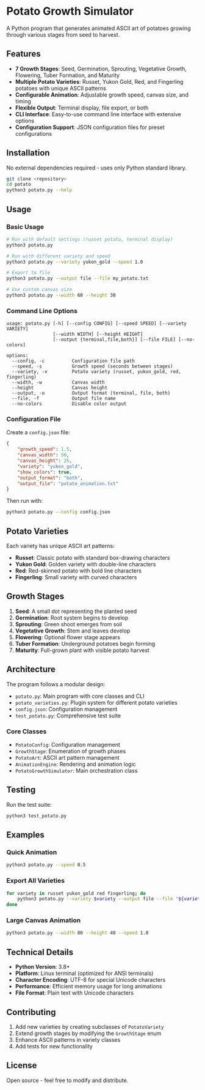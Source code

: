 # Potato Growth Simulator

A Python program that generates animated ASCII art of potatoes growing through various stages from seed to harvest.

## Features

- **7 Growth Stages**: Seed, Germination, Sprouting, Vegetative Growth, Flowering, Tuber Formation, and Maturity
- **Multiple Potato Varieties**: Russet, Yukon Gold, Red, and Fingerling potatoes with unique ASCII patterns
- **Configurable Animation**: Adjustable growth speed, canvas size, and timing
- **Flexible Output**: Terminal display, file export, or both
- **CLI Interface**: Easy-to-use command line interface with extensive options
- **Configuration Support**: JSON configuration files for preset configurations

## Installation

No external dependencies required - uses only Python standard library.

```bash
git clone <repository>
cd potato
python3 potato.py --help
```

## Usage

### Basic Usage

```bash
# Run with default settings (russet potato, terminal display)
python3 potato.py

# Run with different variety and speed
python3 potato.py --variety yukon_gold --speed 1.0

# Export to file
python3 potato.py --output file --file my_potato.txt

# Use custom canvas size
python3 potato.py --width 60 --height 30
```

### Command Line Options

```
usage: potato.py [-h] [--config CONFIG] [--speed SPEED] [--variety VARIETY]
                 [--width WIDTH] [--height HEIGHT]
                 [--output {terminal,file,both}] [--file FILE] [--no-colors]

options:
  --config, -c          Configuration file path
  --speed, -s           Growth speed (seconds between stages)
  --variety, -v         Potato variety (russet, yukon_gold, red, fingerling)
  --width, -w           Canvas width
  --height              Canvas height
  --output, -o          Output format (terminal, file, both)
  --file, -f            Output file name
  --no-colors           Disable color output
```

### Configuration File

Create a `config.json` file:

```json
{
    "growth_speed": 1.5,
    "canvas_width": 50,
    "canvas_height": 25,
    "variety": "yukon_gold",
    "show_colors": true,
    "output_format": "both",
    "output_file": "potato_animation.txt"
}
```

Then run with:
```bash
python3 potato.py --config config.json
```

## Potato Varieties

Each variety has unique ASCII art patterns:

- **Russet**: Classic potato with standard box-drawing characters
- **Yukon Gold**: Golden variety with double-line characters
- **Red**: Red-skinned potato with bold line characters
- **Fingerling**: Small variety with curved characters

## Growth Stages

1. **Seed**: A small dot representing the planted seed
2. **Germination**: Root system begins to develop
3. **Sprouting**: Green shoot emerges from soil
4. **Vegetative Growth**: Stem and leaves develop
5. **Flowering**: Optional flower stage appears
6. **Tuber Formation**: Underground potatoes begin forming
7. **Maturity**: Full-grown plant with visible potato harvest

## Architecture

The program follows a modular design:

- `potato.py`: Main program with core classes and CLI
- `potato_varieties.py`: Plugin system for different potato varieties
- `config.json`: Configuration management
- `test_potato.py`: Comprehensive test suite

### Core Classes

- `PotatoConfig`: Configuration management
- `GrowthStage`: Enumeration of growth phases
- `PotatoArt`: ASCII art pattern management
- `AnimationEngine`: Rendering and animation logic
- `PotatoGrowthSimulator`: Main orchestration class

## Testing

Run the test suite:

```bash
python3 test_potato.py
```

## Examples

### Quick Animation
```bash
python3 potato.py --speed 0.5
```

### Export All Varieties
```bash
for variety in russet yukon_gold red fingerling; do
    python3 potato.py --variety $variety --output file --file "${variety}_growth.txt" --speed 0.1
done
```

### Large Canvas Animation
```bash
python3 potato.py --width 80 --height 40 --speed 1.0
```

## Technical Details

- **Python Version**: 3.8+
- **Platform**: Linux terminal (optimized for ANSI terminals)
- **Character Encoding**: UTF-8 for special Unicode characters
- **Performance**: Efficient memory usage for long animations
- **File Format**: Plain text with Unicode characters

## Contributing

1. Add new varieties by creating subclasses of `PotatoVariety`
2. Extend growth stages by modifying the `GrowthStage` enum
3. Enhance ASCII patterns in variety classes
4. Add tests for new functionality

## License

Open source - feel free to modify and distribute.